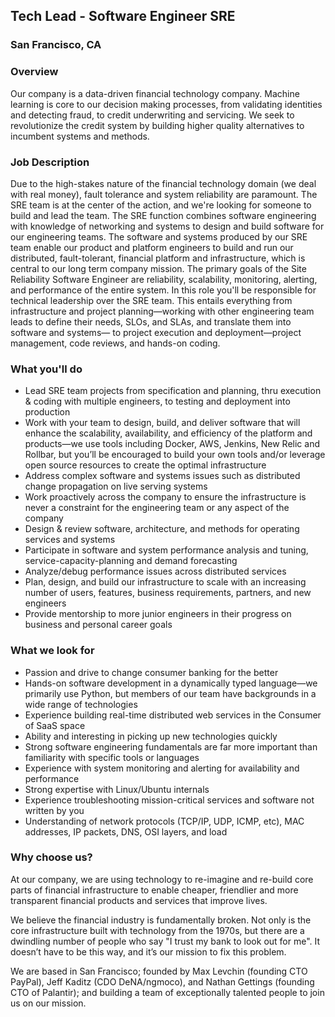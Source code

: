 ## Tech Lead - Software Engineer SRE
### San Francisco, CA

### Overview
Our company is a data-driven financial technology company. Machine learning is core to our decision making processes, from validating identities and detecting fraud, to credit underwriting and servicing. We seek to revolutionize the credit system by building higher quality alternatives to incumbent systems and methods.

### Job Description
Due to the high-stakes nature of the financial technology domain (we deal with real money), fault tolerance and system reliability are paramount. The SRE team is at the center of the action, and we're looking for someone to build and lead the team.
The SRE function combines software engineering with knowledge of networking and systems to design and build software for our engineering teams. The software and systems produced by our SRE team enable our product and platform engineers to build and run our distributed, fault-tolerant, financial platform and infrastructure, which is central to our long term company mission. The primary goals of the Site Reliability Software Engineer are reliability, scalability, monitoring, alerting, and performance of the entire system.
In this role you'll be responsible for technical leadership over the SRE team. This entails everything from infrastructure and project planning—working with other engineering team leads to define their needs, SLOs, and SLAs, and translate them into software and systems— to project execution and deployment—project management, code reviews, and hands-on coding.

### What you'll do
+ Lead SRE team projects from specification and planning, thru execution & coding with multiple engineers, to testing and deployment into production
+ Work with your team to design, build, and deliver software that will enhance the scalability, availability, and efficiency of the platform and products—we use tools including Docker, AWS, Jenkins, New Relic and Rollbar, but you’ll be encouraged to build your own tools and/or leverage open source resources to create the optimal infrastructure
+ Address complex software and systems issues such as distributed change propagation on live serving systems
+ Work proactively across the company to ensure the infrastructure is never a constraint for the engineering team or any aspect of the company
+ Design & review software, architecture, and methods for operating services and systems
+ Participate in software and system performance analysis and tuning, service-capacity-planning and demand forecasting
+ Analyze/debug performance issues across distributed services
+ Plan, design, and build our infrastructure to scale with an increasing number of users, features, business requirements, partners, and new engineers
+ Provide mentorship to more junior engineers in their progress on business and personal career goals

### What we look for
+ Passion and drive to change consumer banking for the better
+ Hands-on software development in a dynamically typed language—we primarily use Python, but members of our team have backgrounds in a wide range of technologies
+ Experience building real-time distributed web services in the Consumer of SaaS space
+ Ability and interesting in picking up new technologies quickly
+ Strong software engineering fundamentals are far more important than familiarity with specific tools or languages
+ Experience with system monitoring and alerting for availability and performance
+ Strong expertise with Linux/Ubuntu internals
+ Experience troubleshooting mission-critical services and software not written by you
+ Understanding of network protocols (TCP/IP, UDP, ICMP, etc), MAC addresses, IP packets, DNS, OSI layers, and load

### Why choose us?
At our company, we are using technology to re-imagine and re-build core parts of financial infrastructure to enable cheaper, friendlier and more transparent financial products and services that improve lives.

We believe the financial industry is fundamentally broken. Not only is the core infrastructure built with technology from the 1970s, but there are a dwindling number of people who say "I trust my bank to look out for me". It doesn’t have to be this way, and it’s our mission to fix this problem.

We are based in San Francisco; founded by Max Levchin (founding CTO PayPal), Jeff Kaditz (CDO DeNA/ngmoco), and Nathan Gettings (founding CTO of Palantir); and building a team of exceptionally talented people to join us on our mission.


